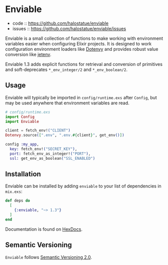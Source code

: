 # Enviable

- code :: https://github.com/halostatue/enviable
- issues :: https://github.com/halostatue/enviable/issues

Enviable is a small collection of functions to make working with environment
variables easier when configuring Elixir projects. It is designed to work
configuration environment loaders like [Dotenvy][Dotenvy] and provides robust
value conversion like [jetenv][jetenv].

Enviable 1.3 adds explicit functions for retrieval and conversion of primitives
and soft-deprecates `*_env_integer/2` and `*_env_boolean/2`.

## Usage

Enviable will typically be imported in `config/runtime.exs` after `Config`, but
may be used anywhere that environment variables are read.

```elixir
# config/runtime.exs
import Config
import Enviable

client = fetch_env!("CLIENT")
Dotenvy.source([".env", ".env.#{client}", get_env()])

config :my_app,
  key: fetch_env!("SECRET_KEY"),
  port: fetch_env_as_integer!("PORT"),
  ssl: get_env_as_boolean("SSL_ENABLED")
```

## Installation

Enviable can be installed by adding `enviable` to your list of dependencies in
`mix.exs`:

```elixir
def deps do
  [
    {:enviable, "~> 1.3"}
  ]
end
```

Documentation is found on [HexDocs][docs].

## Semantic Versioning

`Enviable` follows [Semantic Versioning 2.0][semver].

[docs]: https://hexdocs.pm/enviable
[semver]: http://semver.org/
[dotenvy]: https://hexdocs.pm/dotenvy/readme.html
[jetenv]: https://hexdocs.pm/jetenv/readme.html
